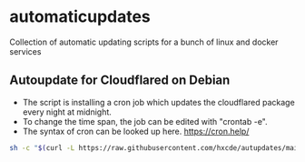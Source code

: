 # automaticupdates
Collection of automatic updating scripts for a bunch of linux and docker services

## Autoupdate for Cloudflared on Debian
- The script is installing a cron job which updates the cloudflared package every night at midnight.
- To change the time span, the job can be edited with "crontab -e". 
- The syntax of cron can be looked up here. https://cron.help/

```bash
sh -c "$(curl -L https://raw.githubusercontent.com/hxcde/autupdates/main/deb-flared-update.sh)"
```
